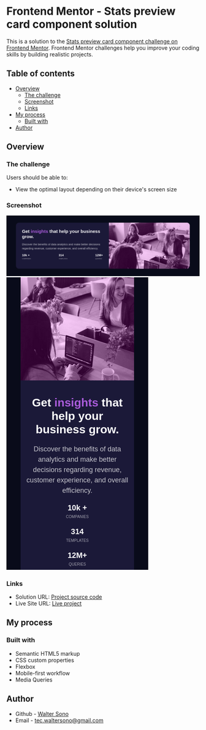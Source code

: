 # Frontend Mentor - Stats preview card component solution

This is a solution to the [Stats preview card component challenge on Frontend Mentor](https://www.frontendmentor.io/challenges/stats-preview-card-component-8JqbgoU62). Frontend Mentor challenges help you improve your coding skills by building realistic projects. 

## Table of contents

- [Overview](#overview)
  - [The challenge](#the-challenge)
  - [Screenshot](#screenshot)
  - [Links](#links)
- [My process](#my-process)
  - [Built with](#built-with)
- [Author](#author)

## Overview

### The challenge

Users should be able to:

- View the optimal layout depending on their device's screen size

### Screenshot

![Desktop version](./screenshot-desktop.png)
![Mobile version](./screenshot-mobile.png)

### Links

- Solution URL: [Project source code](https://github.com/waltersono/frontendmentor-stats-preview)
- Live Site URL: [Live project](https://waltersono.github.io/frontendmentor-stats-preview/)

## My process

### Built with

- Semantic HTML5 markup
- CSS custom properties
- Flexbox
- Mobile-first workflow
- Media Queries


## Author

- Github - [Walter Sono](https://github.com/waltersono)
- Email - tec.waltersono@gmail.com

